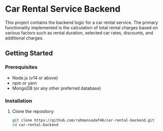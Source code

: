 # Car Rental Service Backend

This project contains the backend logic for a car rental service. The primary functionality implemented is the calculation of total rental charges based on various factors such as rental duration, selected car rates, discounts, and additional charges.


## Getting Started

### Prerequisites

- Node.js (v14 or above)
- npm or yarn
- MongoDB (or any other preferred database)

### Installation

1. Clone the repository:
   ```sh
   git clone https://github.com/rahmansadaf46/car-rental-backend.git
   cd car-rental-backend
